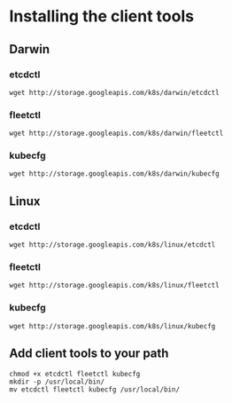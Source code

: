 # Installing the client tools

## Darwin

### etcdctl

```
wget http://storage.googleapis.com/k8s/darwin/etcdctl
```

### fleetctl

```
wget http://storage.googleapis.com/k8s/darwin/fleetctl
```

### kubecfg

```
wget http://storage.googleapis.com/k8s/darwin/kubecfg
```

## Linux

### etcdctl

```
wget http://storage.googleapis.com/k8s/linux/etcdctl
```

### fleetctl

```
wget http://storage.googleapis.com/k8s/linux/fleetctl
```

### kubecfg

```
wget http://storage.googleapis.com/k8s/linux/kubecfg
```

## Add client tools to your path

```
chmod +x etcdctl fleetctl kubecfg
mkdir -p /usr/local/bin/
mv etcdctl fleetctl kubecfg /usr/local/bin/
```

